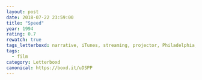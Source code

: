 ```yaml
---
layout: post 
date: 2018-07-22 23:59:00
title: "Speed"
year: 1994
rating: 0.7
rewatch: true
tags_letterboxd: narrative, iTunes, streaming, projector, Philadelphia, Leah
tags:
  - film
category: Letterboxd
canonical: https://boxd.it/uDSPP
---
```

